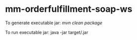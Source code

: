 # mm-orderfulfillment-soap-ws

To generate executable jar: *mvn clean package*

To run executable jar: java -jar target/<project>.jar
